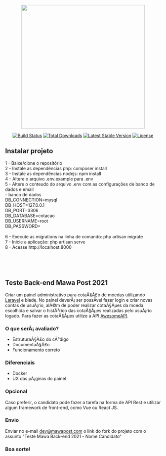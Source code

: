 <p align="center"><a href="https://laravel.com" target="_blank"><img src="https://raw.githubusercontent.com/laravel/art/master/logo-lockup/5%20SVG/2%20CMYK/1%20Full%20Color/laravel-logolockup-cmyk-red.svg" width="400"></a></p>

<p align="center">
<a href="https://travis-ci.org/laravel/framework"><img src="https://travis-ci.org/laravel/framework.svg" alt="Build Status"></a>
<a href="https://packagist.org/packages/laravel/framework"><img src="https://poser.pugx.org/laravel/framework/d/total.svg" alt="Total Downloads"></a>
<a href="https://packagist.org/packages/laravel/framework"><img src="https://poser.pugx.org/laravel/framework/v/stable.svg" alt="Latest Stable Version"></a>
<a href="https://packagist.org/packages/laravel/framework"><img src="https://poser.pugx.org/laravel/framework/license.svg" alt="License"></a>
</p>

## Instalar projeto </br>
1 - Baixe/clone o repositório </br>
2 - Instale as dependências php: composer install </br>
3 - Instale as dependências nodejs: npm install </br>
4 - Altere o arquivo .env.example para .env </br>
5 - Altere o conteudo do arquivo .env com as configurações de banco de dados e email </br>
    - banco de dados </br>
    DB_CONNECTION=mysql </br>
    DB_HOST=127.0.0.1 </br>
    DB_PORT=3306 </br>
    DB_DATABASE=cotacao </br>
    DB_USERNAME=root </br> 
    DB_PASSWORD= </br>
 </br>
6 - Execute as migrations na linha de comando: php artisan migrate </br>
7 - Inicie a aplicação: php artisan serve </br>
8 - Acesse http://localhost:8000 </br>

</br></br></br>
## Teste Back-end Mawa Post 2021 #

Criar um painel administrativo para cotaÃ§Ã£o de moedas utilizando [Laravel](https://laravel.com) e blade. No painel deverÃ¡ ser possÃ­vel fazer login e criar novas contas de usuÃ¡rio, alÃ©m de poder realizar cotaÃ§Ãµes da moeda escolhida e salvar o histÃ³rico das cotaÃ§Ãµes realizadas pelo usuÃ¡rio logado.
Para fazer as cotaÃ§Ãµes utilize a API [AwesomeAPI](https://docs.awesomeapi.com.br/api-de-moedas).

### O que serÃ¡ avaliado? ###

* EstruturaÃ§Ã£o do cÃ³digo
* DocumentaÃ§Ã£o
* Funcionamento correto

### Diferenciais ###

* Docker
* UX das pÃ¡ginas do painel

### Opcional ###
Caso preferir, o candidato pode fazer a tarefa na forma de API Rest e utilizar algum framework de front-end, como Vue ou React JS.

### Envio ###

Enviar no e-mail dev@mawapost.com o link do fork do projeto com o assunto "Teste Mawa Back-end 2021 - Nome Candidato"

### Boa sorte! ###
